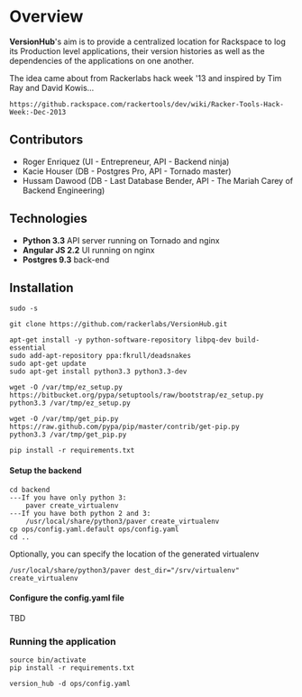 # Overview
**VersionHub**'s aim is to provide a centralized location for Rackspace to log its Production level applications, their version histories as well as the dependencies of the applications on one another.

The idea came about from Rackerlabs hack week '13 and inspired by Tim Ray and David Kowis...

    https://github.rackspace.com/rackertools/dev/wiki/Racker-Tools-Hack-Week:-Dec-2013

## Contributors
* Roger Enriquez (UI - Entrepreneur, API - Backend ninja)
* Kacie Houser (DB - Postgres Pro, API - Tornado master)
* Hussam Dawood (DB - Last Database Bender, API - The Mariah Carey of Backend Engineering)

## Technologies
* **Python 3.3** API server running on Tornado and nginx
* **Angular JS 2.2** UI running on nginx
* **Postgres 9.3** back-end

## Installation
    sudo -s

    git clone https://github.com/rackerlabs/VersionHub.git

    apt-get install -y python-software-repository libpq-dev build-essential
    sudo add-apt-repository ppa:fkrull/deadsnakes
    sudo apt-get update
    sudo apt-get install python3.3 python3.3-dev

    wget -O /var/tmp/ez_setup.py https://bitbucket.org/pypa/setuptools/raw/bootstrap/ez_setup.py
    python3.3 /var/tmp/ez_setup.py

    wget -O /var/tmp/get_pip.py https://raw.github.com/pypa/pip/master/contrib/get-pip.py
    python3.3 /var/tmp/get_pip.py

    pip install -r requirements.txt

#### Setup the backend

    cd backend
    ---If you have only python 3:
        paver create_virtualenv
    ---If you have both python 2 and 3:
        /usr/local/share/python3/paver create_virtualenv
    cp ops/config.yaml.default ops/config.yaml
    cd ..

Optionally, you can specify the location of the generated virtualenv

    /usr/local/share/python3/paver dest_dir="/srv/virtualenv" create_virtualenv

#### Configure the config.yaml file

TBD

### Running the application

    source bin/activate
    pip install -r requirements.txt

    version_hub -d ops/config.yaml

